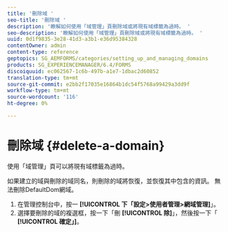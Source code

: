 ```yaml
---
title: '刪除域 '
seo-title: '刪除域 '
description: '瞭解如何使用「域管理」頁刪除域或將現有域標籤為過時。 '
seo-description: '瞭解如何使用「域管理」頁刪除域或將現有域標籤為過時。 '
uuid: 0d1f9835-3e28-41d3-a3b1-e36d95384328
contentOwner: admin
content-type: reference
geptopics: SG_AEMFORMS/categories/setting_up_and_managing_domains
products: SG_EXPERIENCEMANAGER/6.4/FORMS
discoiquuid: ec062567-1c6b-497b-a1e7-1dbac2d60852
translation-type: tm+mt
source-git-commit: e2bb2f17035e16864b1dc54f5768a99429a3dd9f
workflow-type: tm+mt
source-wordcount: '116'
ht-degree: 0%

---
```



# 刪除域 {#delete-a-domain}

使用「域管理」頁可以將現有域標籤為過時。

如果建立的域與刪除的域同名，則刪除的域將恢復，並恢復其中包含的資訊。 無法刪除DefaultDom網域。

1. 在管理控制台中，按一 **[!UICONTROL 下「設定>使用者管理>網域管理]**」。
1. 選擇要刪除的域的複選框，按一下「刪 **[!UICONTROL 除]**」，然後按一下「 **[!UICONTROL 確定」]**。

